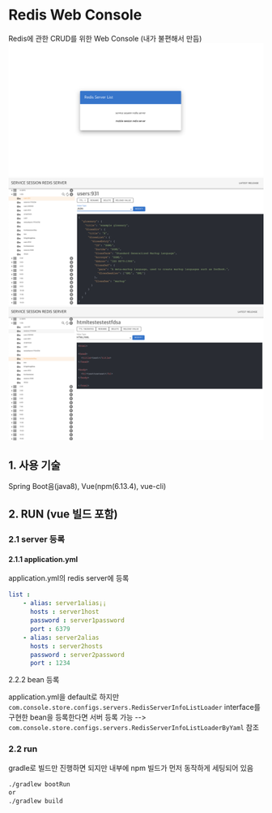 # Redis Web Console
Redis에 관한 CRUD를 위한 Web Console (내가 불편해서 만듬)
![comparison-angular-react-vuejs](screenshot/index.png)
![comparison-angular-react-vuejs](screenshot/jsonview.png)
![comparison-angular-react-vuejs](screenshot/htmlview.png)


## 1. 사용 기술
Spring Boot음(java8), Vue(npm(6.13.4), vue-cli)



## 2. RUN (vue 빌드 포함)
### 2.1 server 등록
#### 2.1.1 application.yml
application.yml의 redis server에 등록
```yaml
list :
    - alias: server1alias¡¡
      hosts : server1host
      password : server1password
      port : 6379
    - alias: server2alias
      hosts : server2hosts
      password : server2password
      port : 1234
```
2.2.2 bean 등록

application.yml을 default로 하지만 `com.console.store.configs.servers.RedisServerInfoListLoader` interface를 구현한 bean을 등록한다면 서버 등록 가능
--> `com.console.store.configs.servers.RedisServerInfoListLoaderByYaml` 참조

### 2.2 run
gradle로 빌드만 진행하면 되지만 내부에 npm 빌드가 먼저 동작하게 세팅되어 있음
```bash
./gradlew bootRun
or 
./gradlew build
```

